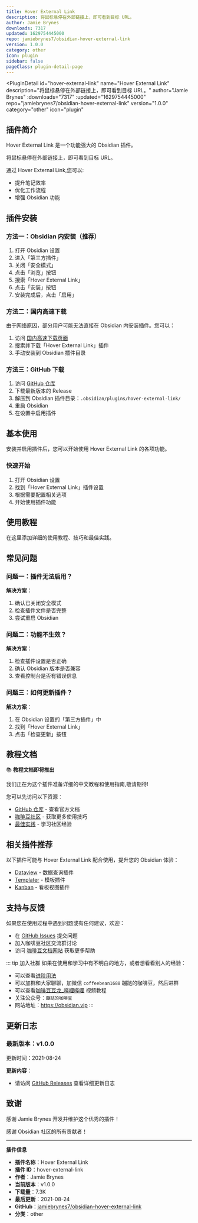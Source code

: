 ```yaml
---
title: Hover External Link
description: 将鼠标悬停在外部链接上，即可看到目标 URL。
author: Jamie Brynes
downloads: 7317
updated: 1629754445000
repo: jamiebrynes7/obsidian-hover-external-link
version: 1.0.0
category: other
icon: plugin
sidebar: false
pageClass: plugin-detail-page
---
```


<PluginDetail
  id="hover-external-link"
  name="Hover External Link"
  description="将鼠标悬停在外部链接上，即可看到目标 URL。"
  author="Jamie Brynes"
  :downloads="7317"
  :updated="1629754445000"
  repo="jamiebrynes7/obsidian-hover-external-link"
  version="1.0.0"
  category="other"
  icon="plugin"
>

<!-- AUTO_GENERATED_START -->
## 插件简介

Hover External Link 是一个功能强大的 Obsidian 插件。

将鼠标悬停在外部链接上，即可看到目标 URL。

通过 Hover External Link,您可以:

- 提升笔记效率
- 优化工作流程
- 增强 Obsidian 功能

<!-- AUTO_GENERATED_END -->

<!-- AUTO_GENERATED_START -->
## 插件安装

### 方法一：Obsidian 内安装（推荐）

1. 打开 Obsidian 设置
2. 进入「第三方插件」
3. 关闭「安全模式」
4. 点击「浏览」按钮
5. 搜索「Hover External Link」
6. 点击「安装」按钮
7. 安装完成后，点击「启用」

### 方法二：国内高速下载

由于网络原因，部分用户可能无法直接在 Obsidian 内安装插件。您可以：

1. 访问 [国内高速下载页面](/zh/documentation/obsidian-plugins-download.html)
2. 搜索并下载「Hover External Link」插件
3. 手动安装到 Obsidian 插件目录

### 方法三：GitHub 下载

1. 访问 [GitHub 仓库](https://github.com/jamiebrynes7/obsidian-hover-external-link)
2. 下载最新版本的 Release
3. 解压到 Obsidian 插件目录：`.obsidian/plugins/hover-external-link/`
4. 重启 Obsidian
5. 在设置中启用插件

## 基本使用

安装并启用插件后，您可以开始使用 Hover External Link 的各项功能。

### 快速开始

1. 打开 Obsidian 设置
2. 找到「Hover External Link」插件设置
3. 根据需要配置相关选项
4. 开始使用插件功能

<!-- AUTO_GENERATED_END -->

<!-- CUSTOM_CONTENT_START:tutorial -->
## 使用教程

在这里添加详细的使用教程、技巧和最佳实践。

<!-- CUSTOM_CONTENT_END:tutorial -->

<!-- SHARED_CONTENT_START -->
## 常见问题

### 问题一：插件无法启用？

**解决方案**：
1. 确认已关闭安全模式
2. 检查插件文件是否完整
3. 尝试重启 Obsidian

### 问题二：功能不生效？

**解决方案**：
1. 检查插件设置是否正确
2. 确认 Obsidian 版本是否兼容
3. 查看控制台是否有错误信息

### 问题三：如何更新插件？

**解决方案**：
1. 在 Obsidian 设置的「第三方插件」中
2. 找到「Hover External Link」
3. 点击「检查更新」按钮

## 教程文档

📚 **教程文档即将推出**

我们正在为这个插件准备详细的中文教程和使用指南,敬请期待!

您可以先访问以下资源：
- [GitHub 仓库](https://github.com/jamiebrynes7/obsidian-hover-external-link) - 查看官方文档
- [咖啡豆社区](/zh/bases/) - 获取更多使用技巧
- [最佳实践](/zh/best-practices/) - 学习社区经验

## 相关插件推荐

以下插件可能与 Hover External Link 配合使用，提升您的 Obsidian 体验：

- [Dataview](/zh/plugins/dataview.html) - 数据查询插件
- [Templater](/zh/plugins/templater-obsidian.html) - 模板插件
- [Kanban](/zh/plugins/obsidian-kanban.html) - 看板视图插件

## 支持与反馈

如果您在使用过程中遇到问题或有任何建议，欢迎：

- 在 [GitHub Issues](https://github.com/jamiebrynes7/obsidian-hover-external-link/issues) 提交问题
- 加入咖啡豆社区交流群讨论
- 访问 [咖啡豆文档网站](https://obsidian.vip) 获取更多帮助

::: tip 加入社群
如果在使用和学习中有不明白的地方，或者想看看别人的经验：
- 可以查看[进阶用法](/zh/advanced)
- 可以加群和大家聊聊，加微信 `coffeebean1688` 蹦跶的咖啡豆，然后进群
- 可以查看[咖啡豆豆龙_哔哩哔哩](https://space.bilibili.com/618777356) 视频教程
- 关注公众号：`蹦跶的咖啡豆`
- 网站地址：https://obsidian.vip
:::
<!-- SHARED_CONTENT_END -->

<!-- AUTO_GENERATED_START -->
## 更新日志

### 最新版本：v1.0.0

更新时间：2021-08-24

**更新内容**：
- 请访问 [GitHub Releases](https://github.com/jamiebrynes7/obsidian-hover-external-link/releases) 查看详细更新日志

## 致谢

感谢 Jamie Brynes 开发并维护这个优秀的插件！

感谢 Obsidian 社区的所有贡献者！

---

**插件信息**
- **插件名称**：Hover External Link
- **插件 ID**：hover-external-link
- **作者**：Jamie Brynes
- **当前版本**：v1.0.0
- **下载量**：7.3K
- **最后更新**：2021-08-24
- **GitHub**：[jamiebrynes7/obsidian-hover-external-link](https://github.com/jamiebrynes7/obsidian-hover-external-link)
- **分类**：other
<!-- AUTO_GENERATED_END -->

</PluginDetail>

